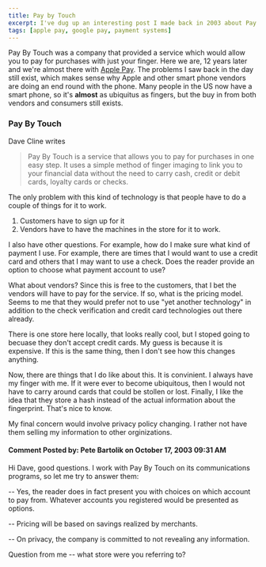 ```yaml
---
title: Pay by Touch
excerpt: I've dug up an interesting post I made back in 2003 about Pay By Touch. It has very striking similarities to payment situations today.
tags: [apple pay, google pay, payment systems]
---
```

Pay By Touch was a company that provided a service which would allow you to pay for purchases with just your finger. Here we are, 12 years later and we're almost there with [Apple Pay][apple_pay]. The problems I saw back in the day still exist, which makes sense why Apple and other smart phone vendors are doing an end round with the phone. Many people in the US now have a smart phone, so it's **almost** as ubiquitus as fingers, but the buy in from both vendors and consumers still exists.

### Pay By Touch

Dave Cline writes

> Pay By Touch is a service that allows you to pay for purchases in one easy step. It uses a simple method of finger imaging to link you to your financial data without the need to carry cash, credit or debit cards, loyalty cards or checks.

The only problem with this kind of technology is that people have to do a couple of things for it to work.

1. Customers have to sign up for it
2. Vendors have to have the machines in the store for it to work.

I also have other questions.  For example, how do I make sure what kind of payment I use.  For example, there are times that I would want to use a credit card and others that I may want to use a check.  Does the reader provide an option to choose what payment account to use?

What about vendors?  Since this is free to the customers, that I bet the vendors will have to pay for the service.  If so, what is the pricing model.  Seems to me that they would prefer not to use "yet another technology" in addition to the check verification and credit card technologies out there already.

There is one store here locally, that looks really cool, but I stoped going to becuase they don't accept credit cards.  My guess is because it is expensive.  If this is the same thing, then I don't see how this changes anything.

Now, there are things that I do like about this.  It is convinient.  I always have my finger with me.  If it were ever to become ubiquitous, then I would not have to carry around cards that could be stollen or lost.  Finally, I like the idea that they store a hash instead of the actual information about the fingerprint.  That's nice to know.

My final concern would involve privacy policy changing.  I rather not have them selling my information to other orginizations.

#### Comment Posted by: Pete Bartolik on October 17, 2003 09:31 AM

Hi Dave, good questions. I work with Pay By Touch on its communications programs, so let me try to answer them:

-- Yes, the reader does in fact present you with choices on which account to pay from. Whatever accounts you registered would be presented as options.

-- Pricing will be based on savings realized by merchants.

-- On privacy, the company is committed to not revealing any information.

Question from me -- what store were you referring to?

[apple_pay]: http://www.apple.com/apple-pay/
